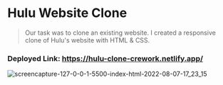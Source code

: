 # Hulu Website Clone

> Our task was to clone an existing website. I created a responsive clone of Hulu's website with HTML & CSS.

### Deployed Link: https://hulu-clone-crework.netlify.app/

![screencapture-127-0-0-1-5500-index-html-2022-08-07-17_23_15](https://user-images.githubusercontent.com/104206815/183289434-c74b39d9-8372-43eb-9a3b-616059cc64d9.png)
